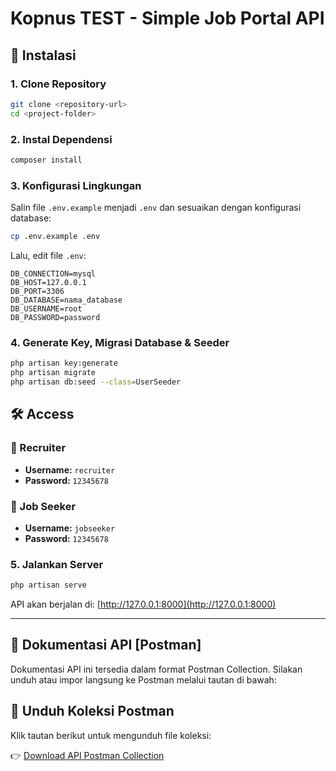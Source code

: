 # Kopnus TEST - Simple Job Portal API

## 🚀 Instalasi

### **1. Clone Repository**
```sh
git clone <repository-url>
cd <project-folder>
```

### **2. Instal Dependensi**
```sh
composer install
```

### **3. Konfigurasi Lingkungan**
Salin file `.env.example` menjadi `.env` dan sesuaikan dengan konfigurasi database:
```sh
cp .env.example .env
```
Lalu, edit file `.env`:
```
DB_CONNECTION=mysql
DB_HOST=127.0.0.1
DB_PORT=3306
DB_DATABASE=nama_database
DB_USERNAME=root
DB_PASSWORD=password
```

### **4. Generate Key, Migrasi Database & Seeder**
```sh
php artisan key:generate
php artisan migrate
php artisan db:seed --class=UserSeeder
```
## 🛠 Access
### 👤 Recruiter
- **Username:** `recruiter`  
- **Password:** `12345678`

### 👤 Job Seeker
- **Username:** `jobseeker`  
- **Password:** `12345678`

### **5. Jalankan Server**
```sh
php artisan serve
```
API akan berjalan di: [http://127.0.0.1:8000](http://127.0.0.1:8000)

---

## 📌 Dokumentasi API [Postman]
Dokumentasi API ini tersedia dalam format Postman Collection. Silakan unduh atau impor langsung ke Postman melalui tautan di bawah:
## 🔗 Unduh Koleksi Postman

Klik tautan berikut untuk mengunduh file koleksi:

👉 [Download API Postman Collection](./Kopnus.postman_collection.json)